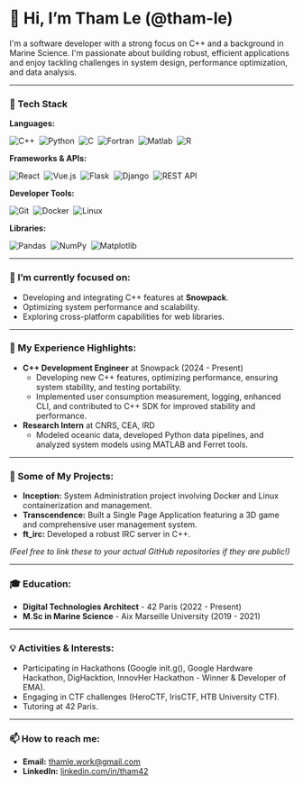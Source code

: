 # 👋 Hi, I’m Tham Le (@tham-le)

I'm a software developer with a strong focus on C++ and a background in Marine Science. I'm passionate about building robust, efficient applications and enjoy tackling challenges in system design, performance optimization, and data analysis.

---

### 🔧 Tech Stack

**Languages:**
<p>
  <img src="https://img.shields.io/badge/C%2B%2B-00599C?style=for-the-badge&logo=cplusplus&logoColor=white" alt="C++"/> 
  <img src="https://img.shields.io/badge/Python-3776AB?style=for-the-badge&logo=python&logoColor=white" alt="Python"/> 
  <img src="https://img.shields.io/badge/C-A8B9CC?style=for-the-badge&logo=c&logoColor=black" alt="C"/> 
  <img src="https://img.shields.io/badge/Fortran-734F96?style=for-the-badge&logo=fortran&logoColor=white" alt="Fortran"/> 
  <img src="https://img.shields.io/badge/Matlab-0076A8?style=for-the-badge&logo=mathworks&logoColor=white" alt="Matlab"/> 
  <img src="https://img.shields.io/badge/R-276DC3?style=for-the-badge&logo=r&logoColor=white" alt="R"/> 
</p>

**Frameworks & APIs:**
<p>
  <img src="https://img.shields.io/badge/React-61DAFB?style=for-the-badge&logo=react&logoColor=black" alt="React"/> 
  <img src="https://img.shields.io/badge/Vue.js-4FC08D?style=for-the-badge&logo=vuedotjs&logoColor=white" alt="Vue.js"/> 
  <img src="https://img.shields.io/badge/Flask-000000?style=for-the-badge&logo=flask&logoColor=white" alt="Flask"/> 
  <img src="https://img.shields.io/badge/Django-092E20?style=for-the-badge&logo=django&logoColor=white" alt="Django"/> 
  <img src="https://img.shields.io/badge/REST_API-02303A?style=for-the-badge&logo=api&logoColor=white" alt="REST API"/> 
</p>

**Developer Tools:**
<p>
  <img src="https://img.shields.io/badge/Git-F05032?style=for-the-badge&logo=git&logoColor=white" alt="Git"/> 
  <img src="https://img.shields.io/badge/Docker-2496ED?style=for-the-badge&logo=docker&logoColor=white" alt="Docker"/> 
  <img src="https://img.shields.io/badge/Linux-FCC624?style=for-the-badge&logo=linux&logoColor=black" alt="Linux"/> 
</p>

**Libraries:**
<p>
  <img src="https://img.shields.io/badge/Pandas-150458?style=for-the-badge&logo=pandas&logoColor=white" alt="Pandas"/> 
  <img src="https://img.shields.io/badge/NumPy-013243?style=for-the-badge&logo=numpy&logoColor=white" alt="NumPy"/> 
  <img src="https://img.shields.io/badge/Matplotlib-11557C?style=for-the-badge&logo=matplotlib&logoColor=white" alt="Matplotlib"/> 
</p>

---

### 🔭 I’m currently focused on:

*   Developing and integrating C++ features at **Snowpack**.
*   Optimizing system performance and scalability.
*   Exploring cross-platform capabilities for web libraries.

---

### 🌱 My Experience Highlights:

*   **C++ Development Engineer** at Snowpack (2024 - Present)
    *   Developing new C++ features, optimizing performance, ensuring system stability, and testing portability.
    *   Implemented user consumption measurement, logging, enhanced CLI, and contributed to C++ SDK for improved stability and performance.
*   **Research Intern** at CNRS, CEA, IRD
    *   Modeled oceanic data, developed Python data pipelines, and analyzed system models using MATLAB and Ferret tools.

---

### 🚀 Some of My Projects:

*   **Inception:** System Administration project involving Docker and Linux containerization and management.
*   **Transcendence:** Built a Single Page Application featuring a 3D game and comprehensive user management system.
*   **ft_irc:** Developed a robust IRC server in C++.

*(Feel free to link these to your actual GitHub repositories if they are public!)*

---

### 🎓 Education:

*   **Digital Technologies Architect** - 42 Paris (2022 - Present)
*   **M.Sc in Marine Science** - Aix Marseille University (2019 - 2021)

---

### 💡 Activities & Interests:

*   Participating in Hackathons (Google init.g(), Google Hardware Hackathon, DigHacktion, InnovHer Hackathon - Winner & Developer of EMA).
*   Engaging in CTF challenges (HeroCTF, IrisCTF, HTB University CTF).
*   Tutoring at 42 Paris.

---

### 📫 How to reach me:

*   **Email:** [thamle.work@gmail.com](mailto:thamle.work@gmail.com)
*   **LinkedIn:** [linkedin.com/in/tham42](https://linkedin.com/in/tham42)
